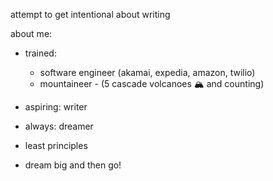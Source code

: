 attempt to get intentional about writing

about me:

- trained:
  - software engineer (akamai, expedia, amazon, twilio)
  - mountaineer - (5 cascade volcanoes 🏔️ and counting)
- aspiring: writer
- always: dreamer

- least principles 
- dream big and then go!
